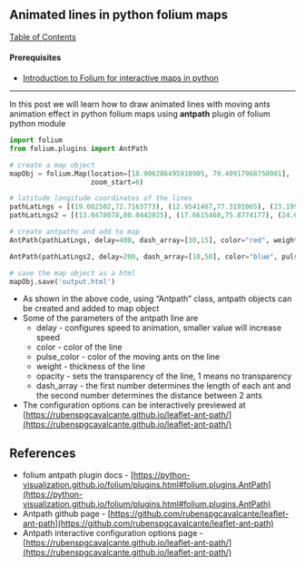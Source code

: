 ## Animated lines in python folium maps

[Table of Contents](https://nagasudhir.blogspot.com/2020/04/taming-python-table-of-contents.html)

#### Prerequisites
* [Introduction to Folium for interactive maps in python](https://nagasudhir.blogspot.com/2021/07/introduction-to-folium-for-interactive.html)

<hr/>

In this post we will learn how to draw animated lines with moving ants animation effect in python folium maps using **antpath** plugin of folium python module



```python
import folium
from folium.plugins import AntPath

# create a map object
mapObj = folium.Map(location=[18.906286495910905, 79.40917968750001],
                    zoom_start=6)

# latitude longitude coordinates of the lines
pathLatLngs = [(19.082502,72.7163773), (12.9541467,77.3191065), (23.199546,77.3234906), (19.0860154,82.0145882), (22.5355649,88.2649519)]
pathLatLngs2 = [(13.0478078,80.0442025), (17.6615468,75.8774177), (24.6083586,73.6636725), (26.8488213,80.860112)]

# create antpaths and add to map
AntPath(pathLatLngs, delay=400, dash_array=[30,15], color="red", weight=3).add_to(mapObj)

AntPath(pathLatLngs2, delay=200, dash_array=[10,50], color="blue", pulse_color="orange", weight=5, opacity=1).add_to(mapObj)

# save the map object as a html
mapObj.save('output.html')

```

-   As shown in the above code, using “Antpath” class, antpath objects can be created and added to map object
-   Some of the parameters of the antpath line are
    -   delay - configures speed to animation, smaller value will increase speed
    -   color - color of the line
    -   pulse_color - color of the moving ants on the line
    -   weight - thickness of the line
    -   opacity - sets the transparency of the line, 1 means no transparency
    -   dash_array - the first number determines the length of each ant and the second number determines the distance between 2 ants
-   The configuration options can be interactively previewed at [https://rubenspgcavalcante.github.io/leaflet-ant-path/](https://rubenspgcavalcante.github.io/leaflet-ant-path/)

## References

-   folium antpath plugin docs - [https://python-visualization.github.io/folium/plugins.html#folium.plugins.AntPath](https://python-visualization.github.io/folium/plugins.html#folium.plugins.AntPath)
-   Antpath github page - [https://github.com/rubenspgcavalcante/leaflet-ant-path](https://github.com/rubenspgcavalcante/leaflet-ant-path)
-   Antpath interactive configuration options page - [https://rubenspgcavalcante.github.io/leaflet-ant-path/](https://rubenspgcavalcante.github.io/leaflet-ant-path/)
<!--stackedit_data:
eyJoaXN0b3J5IjpbLTE3NDYxOTE5MDYsLTIwODg3NDY2MTJdfQ
==
-->